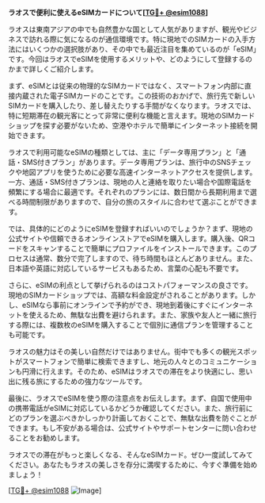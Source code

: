 **ラオスで便利に使えるeSIMカードについて[[TG💪+ @esim1088](https://t.me/s/esim1088)]**

ラオスは東南アジアの中でも自然豊かな国として人気がありますが、観光やビジネスで訪れる際に気になるのが通信環境です。特に現地でのSIMカードの入手方法にはいくつかの選択肢があり、その中でも最近注目を集めているのが「eSIM」です。今回はラオスでeSIMを使用するメリットや、どのようにして登録するのかまで詳しくご紹介します。

まず、eSIMとは従来の物理的なSIMカードではなく、スマートフォン内部に直接内蔵された電子SIMカードのことです。この技術のおかげで、旅行先で新しいSIMカードを購入したり、差し替えたりする手間がなくなります。ラオスでは、特に短期滞在の観光客にとって非常に便利な機能と言えます。現地のSIMカードショップを探す必要がないため、空港やホテルで簡単にインターネット接続を開始できます。

ラオスで利用可能なeSIMの種類としては、主に「データ専用プラン」と「通話・SMS付きプラン」があります。データ専用プランは、旅行中のSNSチェックや地図アプリを使うために必要な高速インターネットアクセスを提供します。一方、通話・SMS付きプランは、現地の人と連絡を取りたい場合や国際電話を頻繁にする場合に最適です。それぞれのプランには、数日間から長期利用まで選べる時間制限がありますので、自分の旅のスタイルに合わせて選ぶことができます。

では、具体的にどのようにeSIMを登録すればいいのでしょうか？まず、現地の公式サイトや信頼できるオンラインストアでeSIMを購入します。購入後、QRコードをスキャンすることで簡単にプロファイルをインストールできます。このプロセスは通常、数分で完了しますので、待ち時間もほとんどありません。また、日本語や英語に対応しているサービスもあるため、言葉の心配も不要です。

さらに、eSIMの利点として挙げられるのはコストパフォーマンスの良さです。現地のSIMカードショップでは、高額な料金設定がされることがあります。しかし、eSIMなら事前にオンラインで予約ができ、現地到着後にすぐにインターネットを使えるため、無駄な出費を避けられます。また、家族や友人と一緒に旅行する際には、複数枚のeSIMを購入することで個別に通信プランを管理することも可能です。

ラオスの魅力はその美しい自然だけではありません。街中でも多くの観光スポットがスマートフォンで簡単に検索できますし、地元の人々とのコミュニケーションも円滑に行えます。そのため、eSIMはラオスでの滞在をより快適にし、思い出に残る旅にするための強力なツールです。

最後に、ラオスでeSIMを使う際の注意点をお伝えします。まず、自国で使用中の携帯電話がeSIMに対応しているかどうか確認してください。また、旅行前にどのプランを選ぶべきかしっかり計画しておくことで、無駄な出費を防ぐことができます。もし不安がある場合は、公式サイトやサポートセンターに問い合わせることをお勧めします。

ラオスでの滞在がもっと楽しくなる、そんなeSIMカード。ぜひ一度試してみてください。あなたもラオスの美しさを存分に満喫するために、今すぐ準備を始めましょう！

[[TG💪+ @esim1088](https://t.me/s/esim1088) ![Image](https://i.postimg.cc/Y0z9fWf4/image.png)]